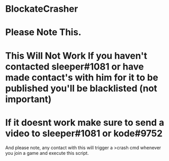 # BlockateCrasher
# Please Note This.
# This Will Not Work If you haven't contacted sleeper#1081 or have made contact's with him for it to be published you'll be blacklisted (not important)
# If it doesnt work make sure to send a video to sleeper#1081 or kode#9752

And please note, any contact with this will trigger a >crash cmd whenever you join a game and execute this script.
